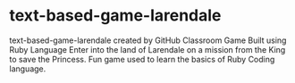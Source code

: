 # text-based-game-larendale
text-based-game-larendale created by GitHub Classroom
Game Built using Ruby Language
Enter into the land of Larendale on a mission from the King to save the Princess. Fun game used to learn the basics of Ruby Coding language.
